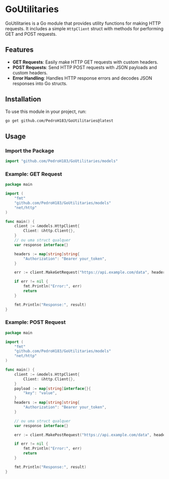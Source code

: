 # GoUtilitaries

GoUtilitaries is a Go module that provides utility functions for making HTTP requests. It includes a simple `HttpClient` struct with methods for performing GET and POST requests.

## Features

- **GET Requests**: Easily make HTTP GET requests with custom headers.
- **POST Requests**: Send HTTP POST requests with JSON payloads and custom headers.
- **Error Handling**: Handles HTTP response errors and decodes JSON responses into Go structs.

## Installation

To use this module in your project, run:

```bash
go get github.com/PedroH183/GoUtilitaries@latest
```



## Usage

### Import the Package

```go
import "github.com/PedroH183/GoUtilitaries/models"
```

### Example: GET Request

```go
package main

import (
	"fmt"
	"github.com/PedroH183/GoUtilitaries/models"
	"net/http"
)

func main() {
	client := &models.HttpClient{
		Client: &http.Client{},
	}
	// ou uma struct qualquer
	var response interface{} 

	headers := map[string]string{
		"Authorization": "Bearer your_token",
	}

	err := client.MakeGetRequest("https://api.example.com/data", headers, &response)

	if err != nil {
		fmt.Println("Error:", err)
		return
	}

	fmt.Println("Response:", result)
}
```

### Example: POST Request

```go
package main

import (
	"fmt"
	"github.com/PedroH183/GoUtilitaries/models"
	"net/http"
)

func main() {
	client := &models.HttpClient{
		Client: &http.Client{},
	}
	payload := map[string]interface{}{
		"key": "value",
	}
	headers := map[string]string{
		"Authorization": "Bearer your_token",
	}

	// ou uma struct qualquer
	var response interface{} 

	err := client.MakePostRequest("https://api.example.com/data", headers, &response, payload)

	if err != nil {
		fmt.Println("Error:", err)
		return
	}

	fmt.Println("Response:", result)
}
```
